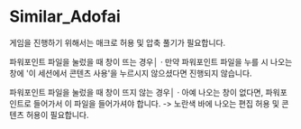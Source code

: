 # Similar_Adofai
게임을 진행하기 위해서는 매크로 허용 및 압축 풀기가 필요합니다.

파워포인트 파일을 눌렀을 때 창이 뜨는 경우│
· 만약 파워포인트 파일을 누를 시 나오는 창에 '이 세션에서 콘텐츠 사용'을 누르시지 않으셨다면 진행되지 않습니다.

파워포인트 파일을 눌렀을 때 창이 뜨지 않는 경우│
· 아예 나오는 창이 없다면, 파워포인트로 들어가서 이 파일을 들어가셔야 합니다.
-> 노란색 바에 나오는 편집 허용 및 콘텐츠 허용이 필요합니다.
